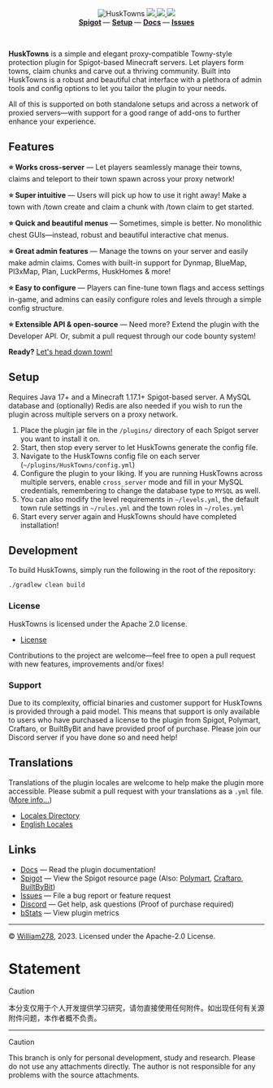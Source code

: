 <!--suppress ALL -->
<p align="center">
    <img src="images/banner.png" alt="HuskTowns" />
    <a href="https://github.com/WiIIiam278/HuskTowns/actions/workflows/ci.yml">
        <img src="https://img.shields.io/github/actions/workflow/status/WiIIiam278/HuskTowns/ci.yml?branch=master&logo=github"/>
    </a> 
    <a href="https://repo.william278.net/#/releases/net/william278/husktowns/">
        <img src="https://repo.william278.net/api/badge/latest/releases/net/william278/husktowns/husktowns-common?color=00fb9a&name=Maven&prefix=v" />
    </a> 
    <a href="https://discord.gg/tVYhJfyDWG">
        <img src="https://img.shields.io/discord/818135932103557162.svg?label=&logo=discord&logoColor=fff&color=7389D8&labelColor=6A7EC2" />
    </a> 
    <br/>
    <b>
        <a href="https://www.spigotmc.org/resources/husktowns.92672/">Spigot</a>
    </b> —
    <b>
        <a href="https://william278.net/docs/husktowns/setup">Setup</a>
    </b> — 
    <b>
        <a href="https://william278.net/docs/husktowns/">Docs</a>
    </b> — 
    <b>
        <a href="http://github.com/WiIIiam278/HuskTowns/issues">Issues</a>
    </b>
</p>
<br/>

**HuskTowns** is a simple and elegant proxy-compatible Towny-style protection plugin for Spigot-based Minecraft servers. Let players form towns, claim chunks and carve out a thriving community. Built into HuskTowns is a robust and beautiful chat interface with a plethora of admin tools and config options to let you tailor the plugin to your needs.

All of this is supported on both standalone setups and across a network of proxied servers&mdash;with support for a good range of add-ons to further enhance your experience.

## Features
**⭐ Works cross-server** &mdash; Let players seamlessly manage their towns, claims and teleport to their town spawn across your proxy network!

**⭐ Super intuitive** &mdash; Users will pick up how to use it right away! Make a town with /town create and claim a chunk with /town claim to get started.

**⭐ Quick and beautiful menus** &mdash; Sometimes, simple is better. No monolithic chest GUIs—instead, robust and beautiful interactive chat menus.

**⭐ Great admin features** &mdash; Manage the towns on your server and easily make admin claims. Comes with built-in support for Dynmap, BlueMap, Pl3xMap, Plan, LuckPerms, HuskHomes & more!

**⭐ Easy to configure** &mdash; Players can fine-tune town flags and access settings in-game, and admins can easily configure roles and levels through a simple config structure.

**⭐ Extensible API & open-source** &mdash; Need more? Extend the plugin with the Developer API. Or, submit a pull request through our code bounty system!

**Ready?** [Let's head down town!](https://william278.net/docs/husktowns/setup)

## Setup
Requires Java 17+ and a Minecraft 1.17.1+ Spigot-based server. A MySQL database and (optionally) Redis are also needed if you wish to run the plugin across multiple servers on a proxy network.

1. Place the plugin jar file in the `/plugins/` directory of each Spigot server you want to install it on.
2. Start, then stop every server to let HuskTowns generate the config file.
3. Navigate to the HuskTowns config file on each server (`~/plugins/HuskTowns/config.yml`) 
4. Configure the plugin to your liking. If you are running HuskTowns across multiple servers, enable `cross_server` mode and fill in your MySQL credentials, remembering to change the database type to `MYSQL` as well.
5. You can also modify the level requirements in `~/levels.yml`, the default town rule settings in `~/rules.yml` and the town roles in `~/roles.yml`
6. Start every server again and HuskTowns should have completed installation!

## Development
To build HuskTowns, simply run the following in the root of the repository:

```bash
./gradlew clean build
```

### License
HuskTowns is licensed under the Apache 2.0 license.

- [License](https://github.com/WiIIiam278/HuskTowns/blob/master/LICENSE)

Contributions to the project are welcome&mdash;feel free to open a pull request with new features, improvements and/or fixes!

### Support
Due to its complexity, official binaries and customer support for HuskTowns is provided through a paid model. This means that support is only available to users who have purchased a license to the plugin from Spigot, Polymart, Craftaro, or BuiltByBit and have provided proof of purchase. Please join our Discord server if you have done so and need help!

## Translations
Translations of the plugin locales are welcome to help make the plugin more accessible. Please submit a pull request with your translations as a `.yml` file. ([More info&hellip;](https://william278.net/docs/husktowns/translations))

- [Locales Directory](https://github.com/WiIIiam278/HuskTowns/tree/master/common/src/main/resources/locales)
- [English Locales](https://github.com/WiIIiam278/HuskTowns/tree/master/common/src/main/resources/locales/en-gb.yml)

## Links
- [Docs](https://william278.net/docs/husktowns) &mdash; Read the plugin documentation!
- [Spigot](https://www.spigotmc.org/resources/husktowns.92672/) &mdash; View the Spigot resource page (Also: [Polymart](https://polymart.org/resource/husktowns.1056), [Craftaro](https://craftaro.com/marketplace/product/husktowns.622), [BuiltByBit](https://builtbybit.com/resources/husktowns.34959/))
- [Issues](https://github.com/WiIIiam278/HuskTowns/issues) &mdash; File a bug report or feature request
- [Discord](https://discord.gg/tVYhJfyDWG) &mdash; Get help, ask questions (Proof of purchase required)
- [bStats](https://bstats.org/plugin/bukkit/HuskTowns/11265) &mdash; View plugin metrics

---
&copy; [William278](https://william278.net/), 2023. Licensed under the Apache-2.0 License.
# Statement

> [!CAUTION]  
> 本分支仅用于个人开发提供学习研究，请勿直接使用任何附件。如出现任何有关源附件问题，本作者概不负责。

---

> [!CAUTION]  
> This branch is only for personal development, study and research. Please do not use any attachments directly. The author is not responsible for any problems with the source attachments.
